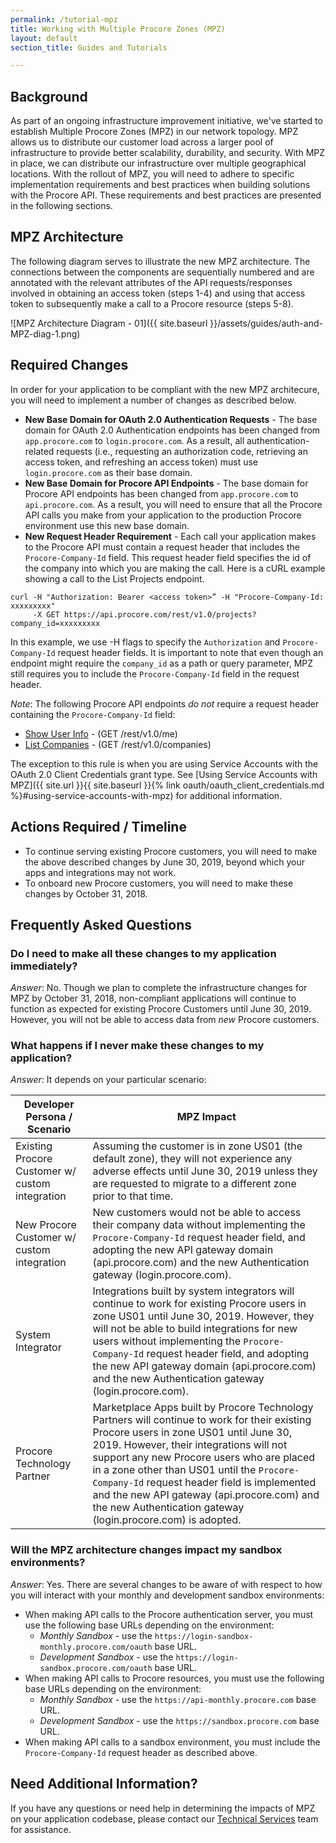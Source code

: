```yaml
---
permalink: /tutorial-mpz
title: Working with Multiple Procore Zones (MPZ)
layout: default
section_title: Guides and Tutorials

---
```


## Background

As part of an ongoing infrastructure improvement initiative, we've started to establish Multiple Procore Zones (MPZ) in our network topology.
MPZ allows us to distribute our customer load across a larger pool of infrastructure to provide better scalability, durability, and security.
With MPZ in place, we can distribute our infrastructure over multiple geographical locations.
With the rollout of MPZ, you will need to adhere to specific implementation requirements and best practices when building solutions with the Procore API.
These requirements and best practices are presented in the following sections.

## MPZ Architecture

The following diagram serves to illustrate the new MPZ architecture.
The connections between the components are sequentially numbered and are annotated with the relevant attributes of the API requests/responses involved in obtaining an access token (steps 1-4) and using that access token to subsequently make a call to a Procore resource (steps 5-8).

![MPZ Architecture Diagram - 01]({{ site.baseurl }}/assets/guides/auth-and-MPZ-diag-1.png)

## Required Changes

In order for your application to be compliant with the new MPZ architecure, you will need to implement a number of changes as described below.

- **New Base Domain for OAuth 2.0 Authentication Requests** - The base domain for OAuth 2.0 Authentication endpoints has been changed from `app.procore.com` to `login.procore.com`. As a result, all authentication-related requests (i.e., requesting an authorization code, retrieving an access token, and refreshing an access token) must use `login.procore.com` as their base domain.
- **New Base Domain for Procore API Endpoints** - The base domain for Procore API endpoints has been changed from `app.procore.com` to `api.procore.com`. As a result, you will need to ensure that all the Procore API calls you make from your application to the production Procore environment use this new base domain.
- **New Request Header Requirement** - Each call your application makes to the Procore API must contain a request header that includes the `Procore-Company-Id` field. This request header field specifies the id of the company into which you are making the call. Here is a cURL example showing a call to the List Projects endpoint.

```
curl -H "Authorization: Bearer <access token>” -H "Procore-Company-Id: xxxxxxxxx"
     -X GET https://api.procore.com/rest/v1.0/projects?company_id=xxxxxxxxx
```

In this example, we use -H flags to specify the `Authorization` and `Procore-Company-Id` request header fields.
It is important to note that even though an endpoint might require the `company_id` as a path or query parameter, MPZ still requires you to include the `Procore-Company-Id` field in the request header.

_Note_: The following Procore API endpoints _do not_ require a request header containing the `Procore-Company-Id` field:

- [Show User Info](https://developers.procore.com/reference/rest/v1/me) - (GET /rest/v1.0/me)
- [List Companies](https://developers.procore.com/reference/rest/v1/companies) - (GET /rest/v1.0/companies)

The exception to this rule is when you are using Service Accounts with the OAuth 2.0 Client Credentials grant type.
See [Using Service Accounts with MPZ]({{ site.url }}{{ site.baseurl }}{% link oauth/oauth_client_credentials.md %}#using-service-accounts-with-mpz) for additional information.

## Actions Required / Timeline

- To continue serving existing Procore customers, you will need to make the above described changes by June 30, 2019, beyond which your apps and integrations may not work.
- To onboard new Procore customers, you will need to make these changes by October 31, 2018.

## Frequently Asked Questions

### Do I need to make all these changes to my application immediately?

_Answer_: No.
Though we plan to complete the infrastructure changes for MPZ by October 31, 2018, non-compliant applications will continue to function as expected for existing Procore Customers until June 30, 2019.
However, you will not be able to access data from _new_ Procore customers.

### What happens if I never make these changes to my application?

_Answer_: It depends on your particular scenario:

| Developer Persona / Scenario                    | MPZ Impact                                                                                                                                                                                                                                                                                                                                                                                                                                 |
| ----------------------------------------------- | ------------------------------------------------------------------------------------------------------------------------------------------------------------------------------------------------------------------------------------------------------------------------------------------------------------------------------------------------------------------------------------------------------------------------------------------ |
| Existing Procore Customer w/ custom integration | Assuming the customer is in zone US01 (the default zone), they will not experience any adverse effects until June 30, 2019 unless they are requested to migrate to a different zone prior to that time.                                                                                                                                                                                                                                    |
| New Procore Customer w/ custom integration      | New customers would not be able to access their company data without implementing the `Procore-Company-Id` request header field, and adopting the new API gateway domain (api.procore.com) and the new Authentication gateway (login.procore.com).                                                                                                                                                                                         |
| System Integrator                               | Integrations built by system integrators will continue to work for existing Procore users in zone US01 until June 30, 2019. However, they will not be able to build integrations for new users without implementing the `Procore-Company-Id` request header field, and adopting the new API gateway domain (api.procore.com) and the new Authentication gateway (login.procore.com).                                                       |
| Procore Technology Partner                      | Marketplace Apps built by Procore Technology Partners will continue to work for their existing Procore users in zone US01 until June 30, 2019. However, their integrations will not support any new Procore users who are placed in a zone other than US01 until the `Procore-Company-Id` request header field is implemented and the new API gateway (api.procore.com) and the new Authentication gateway (login.procore.com) is adopted. |

### Will the MPZ architecture changes impact my sandbox environments?

_Answer_: Yes.
There are several changes to be aware of with respect to how you will interact with your monthly and development sandbox environments:

- When making API calls to the Procore authentication server, you must use the following base URLs depending on the environment:
    - _Monthly Sandbox_ - use the `https://login-sandbox-monthly.procore.com/oauth` base URL.
    - _Development Sandbox_ - use the `https://login-sandbox.procore.com/oauth` base URL.
- When making API calls to Procore resources, you must use the following base URLs depending on the environment:
    - _Monthly Sandbox_ - use the `https://api-monthly.procore.com` base URL.
    - _Development Sandbox_ - use the `https://sandbox.procore.com` base URL.
- When making API calls to a sandbox environment, you must include the `Procore-Company-Id` request header as described above.

## Need Additional Information?

If you have any questions or need help in determining the impacts of MPZ on your application codebase, please contact our [Technical Services](mailto:apisupport@procore.com) team for assistance.
